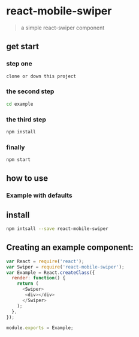 react-mobile-swiper
================

>a simple react-swiper component 

## get start

### step one
```bash
clone or down this project
```
### the second step
```bash
cd example
```
### the third step
```bash
npm install
```
### finally
```bash
npm start
```
## how to use

### Example with defaults
## install
```bash
npm intsall --save react-mobile-swiper
```
## Creating an example component:
```javascript
var React = require('react');
var Swiper = require('react-mobile-swiper');
var Example = React.createClass({
  render: function() {
    return (
      <Swiper>
       <div></div>
      </Swiper>
    );
  },
});

module.exports = Example;

